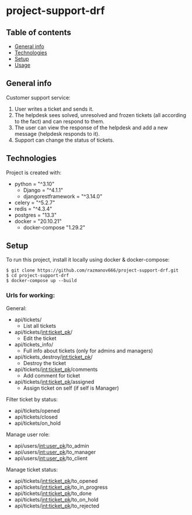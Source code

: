 # project-support-drf
## Table of contents
* [General info](#general-info)
* [Technologies](#technologies)
* [Setup](#setup)
* [Usage](#urls-for-working)
## General info
Customer support service:
1) User writes a ticket and sends it.
2) The helpdesk sees solved, unresolved and frozen tickets (all according to the fact) and can respond to them.
3) The user can view the response of the helpdesk and add a new message (helpdesk responds to it).
4) Support can change the status of tickets.
## Technologies
Project is created with:
* python = "^3.10"
    - Django = "^4.1.1"
    - djangorestframework = "^3.14.0"
* celery = "^5.2.7"
* redis = "^4.3.4"
* postgres = "13.3"
* docker = "20.10.21"
    - docker-compose "1.29.2"

## Setup
To run this project, install it locally using docker & docker-compose:

```
$ git clone https://github.com/razmanov666/project-support-drf.git
$ cd project-support-drf
$ docker-compose up --build
```

### Urls for working:
General:
* api/tickets/
    - List all tickets
* api/tickets/<int:ticket_pk>/
    - Edit the ticket
* api/tickets_info/
    - Full info about tickets (only for admins and managers)
* api/tickets_destroy/<int:ticket_pk>/
    - Destroy the ticket
* api/tickets/<int:ticket_pk>/comments
    - Add comment for ticket
* api/tickets/<int:ticket_pk>/assigned
    - Assign ticket on self (if self is Manager)

Filter ticket by status:
* api/tickets/opened
* api/tickets/closed
* api/tickets/on_hold

Manage user role:
* api/users/<int:user_pk>/to_admin
* api/users/<int:user_pk>/to_manager
* api/users/<int:user_pk>/to_client

Manage ticket status:
* api/tickets/<int:ticket_pk>/to_opened
* api/tickets/<int:ticket_pk>/to_in_progress
* api/tickets/<int:ticket_pk>/to_done
* api/tickets/<int:ticket_pk>/to_on_hold
* api/tickets/<int:ticket_pk>/to_rejected
